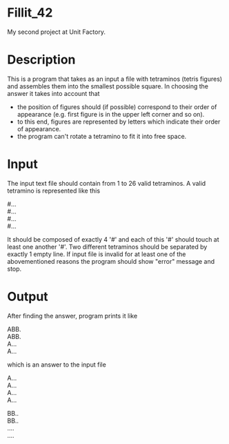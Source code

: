 # Fillit_42
My second project at Unit Factory. 

# Description
This is a program that takes as an input a file with tetraminos (tetris figures) and assembles them into the smallest possible square.
In choosing the answer it takes into account that
- the position of figures should (if possible) correspond to their order of appearance (e.g. first figure is in the upper left corner and so on).
- to this end, figures are represented by letters which indicate their order of appearance.
- the program can't rotate a tetramino to fit it into free space.

# Input
The input text file should contain from 1 to 26 valid tetraminos. A valid tetramino is represented like this

#...<br />
#...<br />
#...<br />
#...<br />

It should be composed of exactly 4 '#' and each of this '#' should touch at least one another '#'.
Two different tetraminos should be separated by exactly 1 empty line.
If input file is invalid for at least one of the abovementioned reasons the program should show "error" message and stop.

# Output
After finding the answer, program prints it like

ABB.<br />
ABB.<br />
A...<br />
A...<br />

which is an answer to the input file

A...<br />
A...<br />
A...<br />
A...<br />

BB..<br />
BB..<br />
....<br />
....<br />
